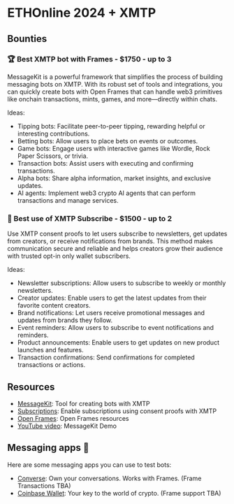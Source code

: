 # ETHOnline 2024 + XMTP

## Bounties

### 🏆 Best XMTP bot with Frames - $1750 - up to 3

MessageKit is a powerful framework that simplifies the process of building messaging bots on XMTP. With its robust set of tools and integrations, you can quickly create bots with Open Frames that can handle web3 primitives like onchain transactions, mints, games, and more—directly within chats.

Ideas:

- Tipping bots: Facilitate peer-to-peer tipping, rewarding helpful or interesting contributions.
- Betting bots: Allow users to place bets on events or outcomes.
- Game bots: Engage users with interactive games like Wordle, Rock Paper Scissors, or trivia.
- Transaction bots: Assist users with executing and confirming transactions.
- Alpha bots: Share alpha information, market insights, and exclusive updates.
- AI agents: Implement web3 crypto AI agents that can perform transactions and manage services.

### 🔔 Best use of XMTP Subscribe - $1500 - up to 2

Use XMTP consent proofs to let users subscribe to newsletters, get updates from creators, or receive notifications from brands. This method makes communication secure and reliable and helps creators grow their audience with trusted opt-in only wallet subscribers.

Ideas:

- Newsletter subscriptions: Allow users to subscribe to weekly or monthly newsletters.
- Creator updates: Enable users to get the latest updates from their favorite content creators.
- Brand notifications: Let users receive promotional messages and updates from brands they follow.
- Event reminders: Allow users to subscribe to event notifications and reminders.
- Product announcements: Enable users to get updates on new product launches and features.
- Transaction confirmations: Send confirmations for completed transactions or actions.

## Resources

- [MessageKit](https://messagekit.ephemerahq.com/): Tool for creating bots with XMTP
- [Subscriptions](/consent/subscribe): Enable subscriptions using consent proofs with XMTP
- [Open Frames](https://messagekit.ephemerahq.com/frames): Open Frames resources
- [YouTube video](https://www.youtube.com/watch?v=2ijTqmo_A5c&t=213s): MessageKit Demo

## Messaging apps 💬

Here are some messaging apps you can use to test bots:

- [Converse](https://getconverse.app/): Own your conversations. Works with Frames. (Frame Transactions TBA)
- [Coinbase Wallet](https://www.coinbase.com/wallet): Your key to the world of crypto. (Frame support TBA)
